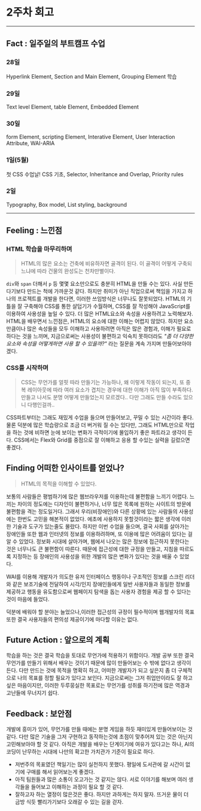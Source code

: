 <!-- 여기에 2주차 회고 내용을 작성해주세요 -->

# 2주차 회고
---

## Fact : 일주일의 부트캠프 수업

### 28일

Hyperlink Element, Section and Main Element, Grouping Element 학습

### 29일

Text level Element, table Element, Embedded Element

### 30일
form Element, scripting Element, Interative Element, User Interaction Attribute, WAI-ARIA

### 1일(5월)
첫 CSS 수업날! 
CSS 기초, Selector, Inheritance and Overlap, Priority rules

### 2일
Typography, Box model, List styling, background

---

## Feeling : 느낀점
### HTML 학습을 마무리하며
> HTML의 많은 요소는 건축에 비유하자면 골격이 된다. 이 골격이 어떻게 구축되느냐에 따라 건물의 완성도는 천차만별이다.

`div`와 `span` 더해서 `p` 등 몇몇 요소만으로도 충분히 HTML을 만들 수는 있다. 사실 만든다기보다 만드는 척에 가까운것 같다. 하지만 취미가 아닌 직업으로써 책임을 가지고 하나의 프로젝트를 개발을 한다면, 이러한 쓰임방식은 너무나도 잘못되었다. HTML의 기틀을 잘 구축해야 CSS를 통한 살덥기가 수월하며, CSS를 잘 작성해야 JavaScript를 이용하여 사용성을 높일 수 있다. 더 많은 HTML요소와 속성을 사용하려고 노력해보자.
HTML을 배우면서 느낀점은, HTML의 요소에 대한 이해는 어렵지 않았다. 하지만 요소만큼이나 많은 속성들을 모두 이해하고 사용하려면 아직은 많은 경험과, 이해가 필요로 하다는 것을 느끼며, 지금으로써는 사용성이 불편하고 익숙치 못하더라도 _"좀 더 다양한 요소와 속성을 어떻게하면 사용 할 수 있을까?"_ 라는 질문을 계속 가지며 만들어보아야 겠다.

### CSS를 시작하며
> CSS는 무언가를 얼핏 따라 만들기는 가능하나, 왜 이렇게 작동이 되는지, 또 중복 레이아웃에 따라 여러 요소가 겹치는 경우에 대한 이해가 아직 많이 부족하다. 만들고 나서도 분명 어떻게 만들었는지 모르겠다.. 다만 그래도 만들 수라도 있으니 다행인걸까..

CSS파트부터는 그래도 재밌게 수업을 들으며 만들어보고, 꾸밀 수 있는 시간이라 좋다. 물론 덕분에 많은 학습량으로 조금 더 버거워 질 수는 있다만, 그래도 HTML만으로 작업을 하는 것에 비하면 눈에 보이는 변화가 극적이기에 몰입하기 좋은 파트라고 생각이 든다. CSS에서는 Flex와 Grid를 중점으로 잘 이해하고 응용 할 수있는 실력을 길렀으면 좋겠다.

## Finding 어떠한 인사이트를 얻었나?
> HTML의 목적을 이해할 수 있었다.

보통의 사람들은 평범하기에 많은 웹브라우저를 이용하는데 불편함을 느끼기 어렵다. 느끼는 차이의 정도에는 디자인이 불편하거나, 너무 많은 목록에 원하는 사이트의 방문에 불편함을 격는 정도일거다. 그래서 우리(비장애인)와 다른 상황에 있는 사람들의 사용성에는 한번도 고민을 해본적이 없었다. 에초에 사용하지 못할것이라는 짧은 생각에 이러한 기술과 도구가 있는줄도 몰랐다. 하지만 이번 수업을 들으며, 결국 사회를 살아가는 장애인들 또한 웹과 인터넷의 정보를 이용하려하며, 또 이용에 많은 어려움이 있다는 걸 알 수 있었다. 정보화 시대에 살아가며, 웹에서 나오는 많은 정보에 접근하지 못한다는 것은 너무나도 큰 불편함이 따른다. 때문에 접근성에 대한 규정을 만들고, 지침을 따르도록 지정하는 등 장애인의 사용성을 위한 개발의 많은 변화가 있다는 것을 배울 수 있었다.

WAI를 이용해 개발자가 의도한 유저 인터페이스 행동이나 구조적인 정보를 스크린 리더와 같은 보조기술에 전달하여 시각/인지 장애인들에게 일반 사용자들과 동일한 정보를 제공하고 행동을 유도함으로써 웹페이지 탐색을 돕는 사용자 경험을 제공 할 수 있다는 것이 마음에 들었다.

덕분에 배워야 할 분야는 늘었으나,이러한 접근성의 규정이 필수적이며 웹개발자의 목표또한 결국 사용자들의 편의성 제공이기에 마다할 이유는 없다.

## Future Action : 앞으로의 계획
학습을 하는 것은 결국 학습을 토대로 무언가에 적용하기 위함이다. 개발 공부 또한 결국 무언가를 만들기 위해서 배우는 것이기 때문에 많이 만들어보는 수 밖에 없다고 생각이든다. 다만 만드는 것에 목적을 명확히 하고, 어떠한 개발자가 되고 싶은지 좀 더 구체적으로 나의 목표를 정할 필요가 있다고 보인다. 지금으로써는 그저 취업만이라도 잘 하고싶은 마음이지만, 이러한 두루뭉실한 목표로는 무언가를 성취를 하기전에 많은 역경과 고난들에 무너지기 쉽다.

## Feedback : 보안점
개발에 흥미가 있어, 무언가를 만들 때에는 분명 게임을 하듯 재미있게 만들어보이는 것 같다. 다만 많은 기술을 그저 구현하고 동작하는것에 초점이 맞추어져 있는 것은 아닌지 고민해보아야 할 것 같다. 아직은 개발을 배우는 단계이기에 여유가 있다고는 하나, AI의 코딩이 난무하는 시대에 나만의 확고한 가치관가 기준이 필요로 하다.
- 저번주의 목표였던 책일기는 많이 실천하지 못했다. 평일에 도서관에 갈 시간이 없기에 구매를 해서 읽어보는게 좋겠다.
- 아직 팀원들과 많은 소통이 오고가는 것 같지는 않다. 서로 이야기를 해보며 여러 생각들을 들어보고 이해하는 과정이 필요 할 것 같다.
- 잘하고자 하는 열정이 많은것은 좋다. 하지만 과하게는 하지 말자. 뜨거운 물이 더 금방 식듯 빨리가기보다 오래갈 수 있는 길을 걷자.